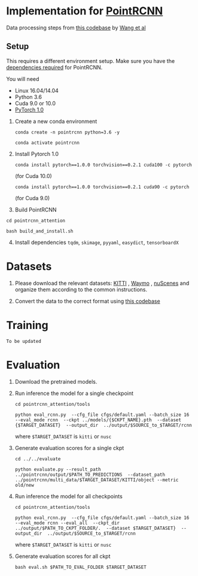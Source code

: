 # Implementation for [PointRCNN](https://github.com/sshaoshuai/PointRCNN) 

Data processing steps from [this codebase](https://github.com/cxy1997/3D_adapt_auto_driving) by [Wang et al](https://arxiv.org/abs/2005.08139)

## Setup

This requires a different environment setup. Make sure you have the [dependencies required](https://github.com/sshaoshuai/PointRCNN#installation) for PointRCNN.

You will need 

 - Linux 16.04/14.04
 - Python 3.6
 - Cuda 9.0 or 10.0
 - [PyTorch 1.0](https://pytorch.org/get-started/previous-versions/#v100)



1. Create a new conda environment 

   ```
   conda create -n pointrcnn python=3.6 -y
   ```
  
   ```
   conda activate pointrcnn
   ```


2. Install Pytorch 1.0

   ```
   conda install pytorch==1.0.0 torchvision==0.2.1 cuda100 -c pytorch
   ``` 
   (for Cuda 10.0) 

   ```
   conda install pytorch==1.0.0 torchvision==0.2.1 cuda90 -c pytorch
   ``` 
   (for Cuda 9.0)  
  
3. Build PointRCNN

  ```
  cd pointrcnn_attention
  ```

  ```
  bash build_and_install.sh
  ```
  
  
4. Install dependencies `tqdm`, `skimage`, `pyyaml`, `easydict`, `tensorboardX`

# Datasets

1. Please download the relevant datasets: [KITTI](http://www.cvlibs.net/datasets/kitti/eval_object.php?obj_benchmark=3d) , [Waymo](https://waymo.com/intl/en_us/dataset-download-terms/) , [nuScenes](https://www.nuscenes.org/download) and organize them according to the common instructions.

2. Convert the data to the correct format using [this codebase](https://github.com/cxy1997/3D_adapt_auto_driving#training-to-be-updated)


# Training

`To be updated`

# Evaluation

1. Download the pretrained models.

2. Run inference the model for a single checkpoint

   ```
   cd pointrcnn_attention/tools
   ```

   ```
   python eval_rcnn.py  --cfg_file cfgs/default.yaml --batch_size 16  --eval_mode rcnn  --ckpt ../models/{$CKPT_NAME}.pth  --dataset {$TARGET_DATASET}  --output_dir  ../output/$SOURCE_to_$TARGET/rcnn
   ```
   
    where `$TARGET_DATASET` is `kitti` or `nusc`
    
3. Generate evaluation scores for a single ckpt

   ```
   cd ../../evaluate
   ```
   
   ```
   python evaluate.py --result_path ../pointrcnn/output/$PATH_TO_PREDICTIONS  --dataset_path ../pointrcnn/multi_data/$TARGET_DATASET/KITTI/object --metric  old/new
   ```

    
    
 
4. Run inference the model for all checkpoints

   ```
   cd pointrcnn_attention/tools
   ```

   ```
   python eval_rcnn.py  --cfg_file cfgs/default.yaml --batch_size 16  --eval_mode rcnn --eval_all  --ckpt_dir ../output/$PATH_TO_CKPT_FOLDER/.  --dataset $TARGET_DATASET}  --output_dir  ../output/$SOURCE_to_$TARGET/rcnn
   ```
   
    where `$TARGET_DATASET` is `kitti` or `nusc`
    
5. Generate evaluation scores for all ckpt


    ```
    bash eval.sh $PATH_TO_EVAL_FOLDER $TARGET_DATASET
    ```
    
    
 
    
    




